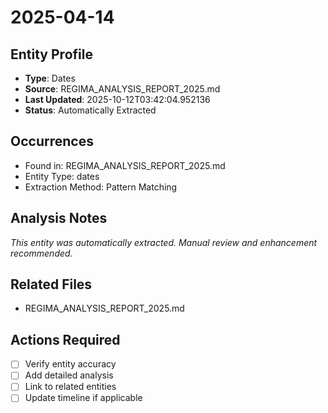 # 2025-04-14

## Entity Profile
- **Type**: Dates
- **Source**: REGIMA_ANALYSIS_REPORT_2025.md
- **Last Updated**: 2025-10-12T03:42:04.952136
- **Status**: Automatically Extracted

## Occurrences
- Found in: REGIMA_ANALYSIS_REPORT_2025.md
- Entity Type: dates
- Extraction Method: Pattern Matching

## Analysis Notes
*This entity was automatically extracted. Manual review and enhancement recommended.*

## Related Files
- REGIMA_ANALYSIS_REPORT_2025.md

## Actions Required
- [ ] Verify entity accuracy
- [ ] Add detailed analysis
- [ ] Link to related entities
- [ ] Update timeline if applicable

